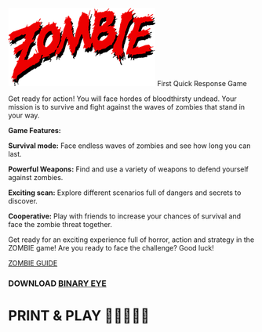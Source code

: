 ![ZOMBIE](/images/logo.png) First Quick Response Game

Get ready for action! You will face hordes of bloodthirsty undead. Your mission is to survive and fight against the waves of zombies that stand in your way. 

**Game Features:**

**Survival mode:** Face endless waves of zombies and see how long you can last. 

**Powerful Weapons:** Find and use a variety of weapons to defend yourself against zombies. 

**Exciting scan:** Explore different scenarios full of dangers and secrets to discover. 

**Cooperative:** Play with friends to increase your chances of survival and face the zombie threat together. 


Get ready for an exciting experience full of horror, action and strategy in the ZOMBIE game! Are you ready to face the challenge? Good luck!


[ZOMBIE GUIDE](https://t.me/ZOMBIE_QR)

### DOWNLOAD [BINARY EYE](https://play.google.com/store/apps/details?id=de.markusfisch.android.binaryeye)


# PRINT & PLAY 🧟🧟‍♀️🧟‍♂️

